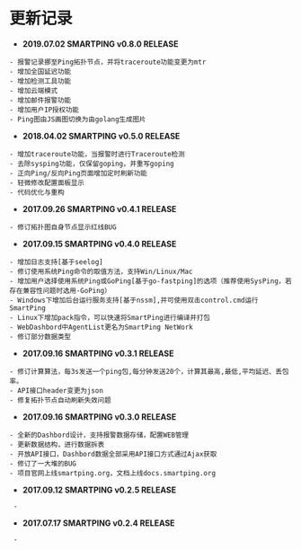 # 更新记录

* **2019.07.02 SMARTPING v0.8.0 RELEASE**

```
- 报警记录挪至Ping拓扑节点，并将traceroute功能变更为mtr
- 增加全国延迟功能
- 增加检测工具功能
- 增加云端模式
- 增加邮件报警功能
- 增加用户IP授权功能
- Ping图由JS画图切换为由golang生成图片
```

* **2018.04.02 SMARTPING v0.5.0 RELEASE**

```text
- 增加traceroute功能，当报警时进行Traceroute检测
- 去除sysping功能，仅保留goping，并重写goping
- 正向Ping/反向Ping页面增加定时刷新功能
- 轻微修改配置面板显示
- 代码优化与重构
```

* **2017.09.26 SMARTPING v0.4.1 RELEASE**

```text
- 修订拓扑图自身节点显示红线BUG
```

* **2017.09.15 SMARTPING v0.4.0 RELEASE**

```text
- 增加日志支持[基于seelog]
- 修订使用系统Ping命令的取值方法，支持Win/Linux/Mac
- 增加用户选择使用系统Ping或GoPing[基于go-fastping]的选项（推荐使用SysPing，若存在兼容性问题时选用-GoPing）
- Windows下增加后台运行服务支持[基于nssm],并可使用双击control.cmd运行SmartPing
- Linux下增加pack指令，可以快速将SmartPing进行编译并打包
- WebDashbord中AgentList更名为SmartPing NetWork
- 修订部分数据类型
```

* **2017.09.16 SMARTPING v0.3.1 RELEASE**

```text
- 修订计算算法，每3s发送一个ping包,每分钟发送20个，计算其最高,最低,平均延迟、丢包率。
- API接口header变更为json
- 修复拓扑节点自动刷新失效问题
```

* **2017.09.16 SMARTPING v0.3.0 RELEASE**

```text
- 全新的Dashbord设计，支持报警数据存储，配置WEB管理
- 更新数据结构，进行数据拆表
- 开放API接口，Dashbord数据全部采用API接口方式通过Ajax获取
- 修订了一大堆的BUG
- 项目官网上线smartping.org，文档上线docs.smartping.org
```

* **2017.09.12 SMARTPING v0.2.5 RELEASE**

```text
 -
```

* **2017.07.17 SMARTPING v0.2.4 RELEASE**

```text
 -
```



